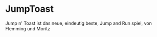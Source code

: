 # JumpToast
Jump n' Toast ist das neue, eindeutig beste, Jump and Run spiel, von Flemming und Moritz
